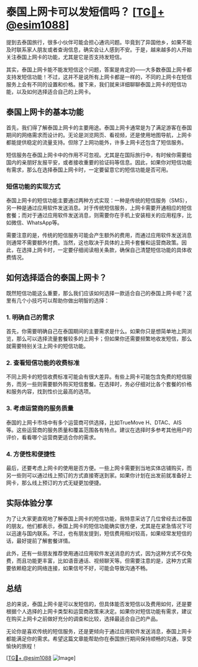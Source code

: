 # 泰国上网卡可以发短信吗？ [[TG💪+ @esim1088](https://t.me/s/esim1088)]

提到去泰国旅行，很多小伙伴可能会担心通讯问题。毕竟到了异国他乡，如果不能及时联系家人朋友或者查询信息，确实会让人感到不安。于是，越来越多的人开始关注泰国上网卡的功能，尤其是它是否支持发短信。

其实，泰国上网卡能不能发短信这个问题，答案是肯定的——大多数泰国上网卡都支持发短信功能！不过，这并不是说所有上网卡都是一样的，不同的上网卡在短信服务上会有不同的设置和价格。接下来，我们就来详细聊聊泰国上网卡的短信功能，以及如何选择适合自己的上网卡。

## 泰国上网卡的基本功能

首先，我们得了解泰国上网卡的主要用途。泰国上网卡通常是为了满足游客在泰国期间的网络需求而设计的。无论是浏览网页、看视频，还是使用地图导航，上网卡都能提供稳定的流量支持。但除了上网功能外，许多上网卡还包含了短信服务。

短信服务在泰国上网卡中的作用不可忽视。尤其是在国际旅行中，有时候你需要给国内的亲朋好友报平安，或者接收重要的验证码等信息。因此，如果你对短信功能有需求，那么在选择泰国上网卡时，一定要留意它的短信功能是否可用。

### 短信功能的实现方式

泰国上网卡的短信功能主要通过两种方式实现：一种是传统的短信服务（SMS），另一种是通过应用软件发送消息。对于传统短信服务，上网卡需要开通相应的短信套餐；而对于通过应用软件发送消息，则需要你在手机上安装相关的应用程序，比如微信、WhatsApp等。

需要注意的是，传统的短信服务可能会产生额外的费用，而通过应用软件发送消息则通常不需要额外付费。当然，这也取决于具体的上网卡套餐和运营商政策。因此，在选择上网卡时，一定要仔细阅读相关条款，确保自己清楚短信功能的具体收费情况。

## 如何选择适合的泰国上网卡？

既然短信功能这么重要，那么我们应该如何选择一款适合自己的泰国上网卡呢？这里有几个小技巧可以帮助你做出明智的选择：

### 1. **明确自己的需求**

首先，你需要明确自己在泰国期间的主要需求是什么。如果你只是想简单地上网浏览，那么可以选择流量套餐较多的上网卡；但如果你还需要频繁地收发短信，那么就需要特别关注上网卡的短信功能。

### 2. **查看短信功能的收费标准**

不同上网卡的短信收费标准可能会有很大差异。有些上网卡可能包含免费的短信服务，而另一些则需要额外购买短信套餐。在选择时，务必仔细对比各个套餐的价格和服务内容，找到性价比最高的选项。

### 3. **考虑运营商的服务质量**

泰国的上网卡市场中有多个运营商可供选择，比如TrueMove H、DTAC、AIS等。这些运营商的服务质量和覆盖范围各有特点。建议在选择时多参考其他用户的评价，看看哪个运营商更适合你的需求。

### 4. **方便性和便捷性**

最后，还要考虑上网卡的使用是否方便。一些上网卡需要到当地实体店铺购买，而另一些则可以通过线上预订的方式直接寄送到家。如果你计划在出发前就准备好上网卡，那么线上预订的方式无疑更加便捷。

## 实际体验分享

为了让大家更直观地了解泰国上网卡的短信功能，我特意采访了几位曾经去过泰国的朋友。他们都表示，泰国上网卡的短信功能确实很方便，尤其是在紧急情况下可以迅速与国内联系。不过，也有朋友提到，短信费用相对较高，如果经常发短信的话，最好提前了解套餐详情。

此外，还有一些朋友推荐使用通过应用软件发送消息的方式，因为这种方式不仅免费，而且功能更丰富，比如语音通话、视频聊天等。但需要注意的是，这种方式需要依赖稳定的网络连接，如果信号不好，可能会导致沟通不畅。

## 总结

总的来说，泰国上网卡是可以发短信的，但具体能否发短信以及费用如何，还是要根据个人选择的上网卡类型和运营商政策来决定。如果你对短信功能有需求，建议在购买上网卡之前做好充分的调查和比较，选择最适合自己的产品。

无论你是喜欢传统的短信服务，还是更倾向于通过应用软件发送消息，泰国上网卡都能满足你的需求。希望这篇文章能帮助你在泰国旅行期间保持顺畅的沟通，享受愉快的旅程！

[[TG💪+ @esim1088](https://t.me/s/esim1088) ![Image](https://i.postimg.cc/4NQfJmqS/Snipaste-2025-05-13-00-14-12.png)]